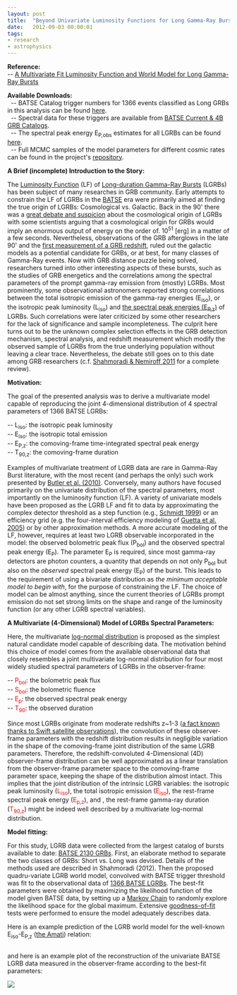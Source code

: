 ```yaml
---
layout: post
title:  "Beyond Univariate Luminosity Functions for Long Gamma-Ray Bursts"
date:   2012-09-03 00:00:01
tags:
- research
- astrophysics
---
```


<b> Reference: </b><br>
  --  <a href="http://adsabs.harvard.edu/abs/2013ApJ...766..111S" target="_blank">A Multivariate Fit Luminosity Function and World Model for Long Gamma-Ray Bursts</a><br>
  
<b> Available Downloads: </b><br>
&nbsp; -- BATSE Catalog trigger numbers for 1366 events classified as Long GRBs in this analysis can be found <a href="https://docs.google.com/spreadsheets/d/16SJ-EpNSgDozAG6go9ln8CRfPyyu-6czso1HqFrtIP4/edit?usp=sharing" target="_blank">here</a>. <br>
&nbsp; -- Spectral data for these triggers are available from <a href="http://gammaray.nsstc.nasa.gov/batse/grb/catalog/" target="_blank">BATSE Current & 4B GRB Catalogs</a>. <br>
&nbsp; -- The spectral peak energy E<sub>P,obs</sub> estimates for all LGRBs can be found <a href="http://www.shahmoradi.org/2010/04/07/hardness-as-measure-of-peak-energy.html" target="_blank">here</a>. <br>
&nbsp; -- Full MCMC samples of the model parameters for different cosmic rates can be found in the project's <a href="https://github.com/shahmoradi/grb_world/tree/master/LGRBs" target="_blank">repository</a>. <br>

<b>A Brief (incomplete) Introduction to the Story:<br></b>

The <a href="http://en.wikipedia.org/wiki/Luminosity_function_%28astronomy%29" target="_blank"> Luminosity Function</a> (LF) of <a href="http://en.wikipedia.org/wiki/Gamma-ray_burst#Long_gamma-ray_bursts" target="_blank">Long-duration Gamma-Ray Bursts</a> (LGRBs) has been subject of many researches in GRB community. Early attempts to constrain the LF of LGRBs in the <a href="http://en.wikipedia.org/wiki/Compton_Gamma_Ray_Observatory#BATSE" target="_blank">BATSE</a> era were primarily aimed at finding the true origin of LGRBs: Cosmological vs. Galactic. Back in the 90' there was a <a href="http://apod.nasa.gov/diamond_jubilee/debate95.html" target="_blank">great debate and suspicion</a> about the cosmological origin of LGRBs with some scientists arguing that a cosmological origin for GRBs would imply an enormous output of energy on the order of. 10<sup>51</sup> [erg] in a matter of a few seconds. Nevertheless, observations of the GRB afterglows in the late 90' and the <a href="http://www.nature.com/nature/journal/v387/n6636/full/387878a0.html" target="_blank">first measurement of a GRB redshift</a>, ruled out the galactic models as a potential candidate for GRBs, or at best, for many classes of Gamma-Ray events. Now with GRB distance puzzle being solved, researchers turned into other interesting aspects of these bursts, such as the studies of GRB energetics and the correlations among the spectral parameters of the prompt gamma-ray emission from (mostly) LGRBs. Most prominently, some observational astronomers reported strong correlations between the total isotropic emission of the gamma-ray energies (E<sub>iso</sub>), or the isotropic peak luminosity (L<sub>iso</sub>) and <a href="http://www.shahmoradi.org/2010/04/07/hardness-as-measure-of-peak-energy.html" target="_blank">the spectral peak energies (E<sub>P,z</sub>)</a> of LGRBs. Such correlations were later criticized by some other researchers for the lack of significance and sample incompleteness. The culprit here turns out to be the unknown complex selection effects in the GRB detection mechanism, spectral analysis, and redshift measurement which modify the observed sample of LGRBs from the true underlying population without leaving a clear trace. Nevertheless, the debate still goes on to this date among GRB researchers (c.f. <a href="http://www.shahmoradi.org/2010/10/04/Human-Perception-and-Instrumental-Bias.html" target="_blank">Shahmoradi &amp; Nemiroff 2011</a> for a complete review).

<b>Motivation:</b>

The goal of the presented analysis was to derive a multivariate model capable of reproducing the joint 4-dimensional distribution of 4 spectral parameters of 1366 BATSE LGRBs:

-- L<sub>iso</sub>: the isotropic peak luminosity <br>
-- E<sub>iso</sub>: the isotropic total emission <br> 
-- E<sub>P,z</sub>: the comoving-frame time-integrated spectral peak energy <br>
-- T<sub>90,z</sub>: the comoving-frame duration <br>

Examples of multivariate treatment of LGRB data are rare in Gamma-Ray Burst literature, with the most recent (and perhaps the only) such work presented by <a href="http://adsabs.harvard.edu/abs/2010ApJ...711..495B" target="_blank">Butler et al. (2010)</a>. Conversely, many authors have focused primarily on the univariate distribution of the spectral parameters, most importantly on the luminosity function (LF). A variety of univariate models have been proposed as the LGRB LF and fit to data by approximating the complex detector threshold as a step function (e.g., <a href="http://adsabs.harvard.edu/abs/1999ApJ...523L.117S" target="_blank">Schmidt 1999</a>) or an efficiency grid (e.g. the four-interval efficiency modeling of <a href="http://adsabs.harvard.edu/abs/2005ApJ...619..412G" target="_blank">Guetta et al. 2005</a>) or by other approximation methods. A more accurate modeling of the LF, however, requires at least two LGRB observable incorporated in the model: the observed bolometric peak flux (P<sub>bol</sub>) and the observed spectral peak energy (E<sub>P</sub>). The parameter E<sub>P</sub> is required, since most gamma-ray detectors are photon counters, a quantity that depends on not only P<sub>bol</sub> but also on the <i>observed</i> spectral peak energy (E<sub>P</sub>) of the burst. This leads to the requirement of using a bivariate distribution as<i> the minimum acceptable model to begin with</i>, for the purpose of constraining the LF. The choice of model can be almost anything, since the current theories of LGRBs prompt emission do not set strong limits on the shape and range of the luminosity function (or any other LGRB spectral variables).

<b>A Multivariate (4-Dimensional) Model of LGRBs Spectral Parameters:</b>

Here, the multivariate <a href="http://en.wikipedia.org/wiki/Log-normal_distribution" target="_blank">log-normal distribution</a> is proposed as the simplest natural candidate model capable of describing data. The motivation behind this choice of model comes from the available observational data that closely resembles a joint multivariate log-normal distribution for four most widely studied spectral parameters of LGRBs in the observer-frame:

-- <span style="color:rgb(255,0,0)">P<sub>bol</sub></span>: the bolometric peak flux <br>
-- <span style="color:rgb(255,0,0)">S<sub>bol</sub></span>: the bolometric fluence <br>
-- <span style="color:rgb(255,0,0)">E<sub>p</sub></span>: the observed spectral peak energy <br>
-- <span style="color:rgb(255,0,0)">T<sub>90</sub></span>: the observed duration <br>

Since most LGRBs originate from moderate redshifts z~1-3 (<a href="http://adsabs.harvard.edu/abs/2010ApJ...711..495B" target="_blank">a fact known thanks to Swift satellite observations</a>), the convolution of these observer-frame parameters with the redshift distribution results in negligible variation in the shape of the comoving-frame joint distribution of the same LGRB parameters. Therefore, the redshift-convoluted 4-Dimensional (4D) observer-frame distribution can be well approximated as a linear translation from the observer-frame parameter space to the comoving-frame parameter space, keeping the shape of the distribution almost intact. This implies that the joint distribution of the intrinsic LGRB variables: the isotropic peak luminosity (<span style="color:rgb(255,0,0)">L<sub>iso</sub></span>), the total isotropic emission (<span style="color:rgb(255,0,0)">E<sub>iso</sub></span>), the rest-frame spectral peak energy (<span style="color:rgb(255,0,0)">E<sub>p,z</sub></span>), and , the rest-frame gamma-ray duration (<span style="color:rgb(255,0,0)">T<sub>90,z</sub></span>) might be indeed well described by a multivariate log-normal distribution.

<b>Model fitting:</b>

For this study, LGRB data were collected from the largest catalog of bursts available to date: <a href="http://www.batse.msfc.nasa.gov/batse/grb/catalog/" target="_blank">BATSE 2130 GRBs</a>. First, an elaborate method to separate the two classes of GRBs: Short vs. Long was devised. Details of the methods used are described in Shahmoradi (2012). Then the proposed quadru-variate LGRB world model, convolved with BATSE trigger threshold was fit to the observational data of <a href="https://docs.google.com/spreadsheet/ccc?key=0ApSwPt7SvosHdGFxajVzclo5SDdzOWdMTWMybkhwbmc#gid=0" target="_blank">1366 BATSE LGRBs</a>. The best-fit parameters were obtained by maximizing the likelihood function of the model given BATSE data, by setting up a <a href="http://en.wikipedia.org/wiki/Markov_chain" target="_blank">Markov Chain</a> to randomly explore the likelihood space for the global maximum. Extensive <a href="http://en.wikipedia.org/wiki/Goodness_of_fit" target="_blank">goodness-of-fit</a> tests were performed to ensure the model adequately describes data.

Here is an example prediction of the LGRB world model for the well-known E<sub>iso</sub>-E<sub>P,z</sub> (<a href="http://www.iasfbo.inaf.it/%7Eamati/" target="_blank">the Amati</a>) relation:

<a href="http://www.shahmoradi.org/img/research/aca/20120903_Eiso-Epkz.png" target="_blank"><img src="http://www.shahmoradi.org/img/research/aca/20120903_Eiso-Epkz.png" title="" border="0"></a>

and here is an example plot of the reconstruction of the univariate BATSE LGRB data measured in the observer-frame according to the best-fit parameters:

<a href="http://www.shahmoradi.org/img/research/aca/20120903_observer-frame-marginals.png" target="_blank"><img src="http://www.shahmoradi.org/img/research/aca/20120903_observer-frame-marginals.png" title=" " border="0"></a>
<br><br><br>

